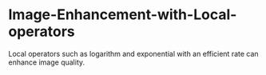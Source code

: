 # Image-Enhancement-with-Local-operators
Local operators such as logarithm and exponential with an efficient rate can enhance image quality.
